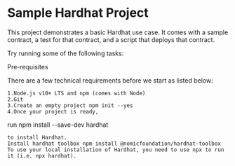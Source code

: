 # Sample Hardhat Project

This project demonstrates a basic Hardhat use case. It comes with a sample contract, a test for that contract, and a script that deploys that contract.

Try running some of the following tasks:


Pre-requisites​

There are a few technical requirements before we start as listed below:
```shell
1.Node.js v10+ LTS and npm (comes with Node)
2.Git
3.Create an empty project npm init --yes
4.Once your project is ready,
```
run npm install --save-dev hardhat
```
to install Hardhat.
Install hardhat toolbox npm install @nomicfoundation/hardhat-toolbox
To use your local installation of Hardhat, you need to use npx to run it (i.e. npx hardhat).
```


